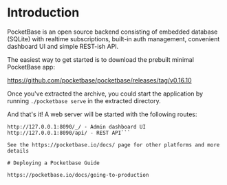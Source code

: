 # Introduction

PocketBase is an open source backend consisting of embedded database (SQLite) with realtime subscriptions, built-in auth management, convenient dashboard UI and simple REST-ish API.

The easiest way to get started is to download the prebuilt minimal PocketBase app:

https://github.com/pocketbase/pocketbase/releases/tag/v0.16.10

Once you've extracted the archive, you could start the application by running `./pocketbase serve` in the extracted directory.

And that's it! A web server will be started with the following routes:

````http://127.0.0.1:8090 - if pb_public directory exists, serves the static content from it (html, css, images, etc.)
http://127.0.0.1:8090/_/ - Admin dashboard UI
http://127.0.0.1:8090/api/ - REST API```

See the https://pocketbase.io/docs/ page for other platforms and more details

# Deploying a Pocketbase Guide

https://pocketbase.io/docs/going-to-production
````
